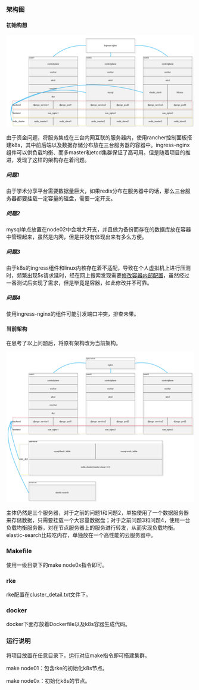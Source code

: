 ### 架构图

#### 初始构想

![structure_1](image/structure_1.png)

由于资金问题，将服务集成在三台内网互联的服务器内，使用rancher控制面板搭建k8s，其中前后端以及数据存储分布放在三台服务器的容器中。ingress-nginx组件可以供负载均衡、而多master和etcd集群保证了高可用。但是随着项目的推进，发现了这样的架构存在着问题。

##### 问题1

由于学术分享平台需要数据量巨大，如果redis分布在服务器中的话，那么三台服务器都要挂载一定容量的磁盘，需要一定开支。

##### 问题2

mysql单点放置在node02中会增大开支，并且做为备份而存在的数据库放在容器中管理起来，虽然是内网，但是并没有体现出来有多么方便。

##### 问题3

由于k8s的ingress组件和linux内核存在着不适配，导致在个人虚拟机上进行压测时，频繁出现5s请求延时，经在网上搜索发现需要[修改容器内部配置](https://tencentcloudcontainerteam.github.io/2018/10/26/DNS-5-seconds-delay/)，虽然经过一番测试后实现了需求，但是毕竟是容器，如此修改并不可靠。

##### 问题4

使用ingress-nginx的组件可能引发端口冲突，排查未果。

#### 当前架构

在思考了以上问题后，将原有架构改为当前架构。

![structure_2](image/structure_2.png)

主体仍然是三个服务器，对于之前的问题1和问题2，单独使用了一个数据服务器来存储数据，只需要挂载一个大容量数据盘；对于之前问题3和问题4，使用一台负载均衡服务器，对在节点服务器上的服务进行转发，从而实现负载均衡。elastic-search比较吃内存，单独放在一个高性能的云服务器中。

### Makefile

使用一级目录下的make node0x指令即可。

### rke

rke配置在cluster_detail.txt文件下。

### docker

docker下面存放着Dockerfile以及k8s容器生成代码。

### 运行说明

将项目放置在任意目录下，运行对应make指令即可搭建集群。

make node01：包含rke的初始化k8s节点。

make node0x：初始化k8s的节点。
